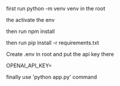 
first run python -m venv venv in the root

the activate the env

then run npm install 

then run pip install -r requirements.txt

Create .env in root and put the api key there

OPENAI_API_KEY=

finally use 'python app.py' command